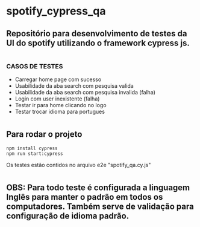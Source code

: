 # spotify_cypress_qa

## Repositório para desenvolvimento de testes da UI do spotify utilizando o framework cypress js.
#
### CASOS DE TESTES

- Carregar home page com sucesso
- Usabilidade da aba search com pesquisa valida
- Usabilidade da aba search com pesquisa invalida (falha)
- Login com user inexistente (falha)
- Testar ir para home clicando no logo
- Testar trocar idioma para portugues
#
## Para rodar o projeto

``` 
npm install cypress
npm run start:cypress
```

Os testes estão contidos no arquivo e2e "spotify_qa.cy.js"

#
## OBS: Para todo teste é configurada a linguagem Inglês para manter o padrão em todos os computadores. Também serve de validação para configuração de idioma padrão.
